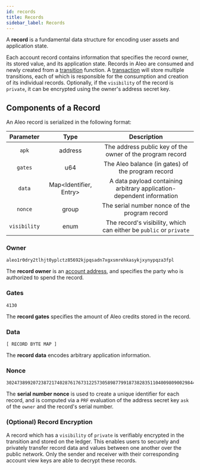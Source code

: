 ```yaml
---
id: records
title: Records
sidebar_label: Records
---
```


A **record** is a fundamental data structure for encoding user assets and application state.

Each account record contains information that specifies the record owner, its stored value, and its application state. 
Records in Aleo are consumed and newly created from a [transition](04_transitions.md) function. A [transaction](03_transactions.md) will store multiple transitions, each of which is responsible for the consumption and creation of its individual records. 
Optionally, if the `visibility` of the record is `private`, it can be encrypted using the owner's address secret key. 

## Components of a Record

An Aleo record is serialized in the following format:

|  Parameter   |          Type          |                              Description                              |
|:------------:|:----------------------:|:---------------------------------------------------------------------:|
|    `apk`     |        address         |       The address public key of the owner of the program record       |
|   `gates`    |          u64           |           The Aleo balance (in gates) of the program record           |
|    `data`    | Map<Identifier, Entry> | A data payload containing arbitrary application-dependent information |
|   `nonce`    |         group          |             The serial number nonce of the program record             |
| `visibility` |          enum          |  The record's visibility, which can either be `public` or `private`   |
### Owner

```
aleo1r0dry2tlhjt0yplctz85692kjpqsadn7xgxsmrehkasykjxynypqza3fpl
```
The **record owner** is an [account address](00_accounts.md#account-address),
and specifies the party who is authorized to spend the record.

### Gates

```
4130
```

The **record gates** specifies the amount of Aleo credits stored in the record.

### Data

```
[ RECORD BYTE MAP ]
```

The **record data** encodes arbitrary application information.

### Nonce

```
3024738992072387217402876176731225730589877991873828351104009809002984426287group
```
The **serial number nonce** is used to create a unique identifier for each record,
and is computed via a `PRF` evaluation of the address secret key `ask` of the `owner` and the record's serial number.


### (Optional) Record Encryption
A record which has a `visibility` of `private` is verifiably encrypted in the transition and stored on the ledger.
This enables users to securely and privately transfer record data and values between one another over the public network. 
Only the sender and receiver with their corresponding account view keys are able to decrypt these records.

